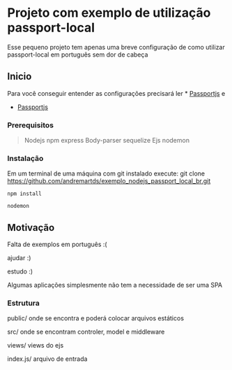 # Projeto com exemplo de utilização passport-local

Esse pequeno projeto tem apenas uma breve configuração de como utilizar passport-local em português sem dor de cabeça

## Inicio

Para você conseguir entender as configurações precisará ler * [Passportjs](http://www.passportjs.org/docs/configure/) e
* [Passportjs](http://www.passportjs.org/docs/username-password/)

### Prerequisitos

> Nodejs
> npm
> express
> Body-parser
> sequelize
> Ejs
> nodemon

### Instalação

Em um terminal de uma máquina com git instalado execute: git clone https://github.com/andremartds/exemplo_nodejs_passport_local_br.git

```
npm install

nodemon

```

## Motivação

<p> Falta de exemplos em português :( </p>
<p> ajudar :) </p>
<p> estudo :) </p>
<p> Algumas aplicações simplesmente não tem a necessidade de ser uma SPA </p>

### Estrutura

<p> public/ onde se encontra e poderá colocar arquivos estáticos </p>
<p> src/ onde se encontram controler, model e middleware </p>
<p> views/ views do ejs </p>
<p> index.js/ arquivo de entrada </p>

